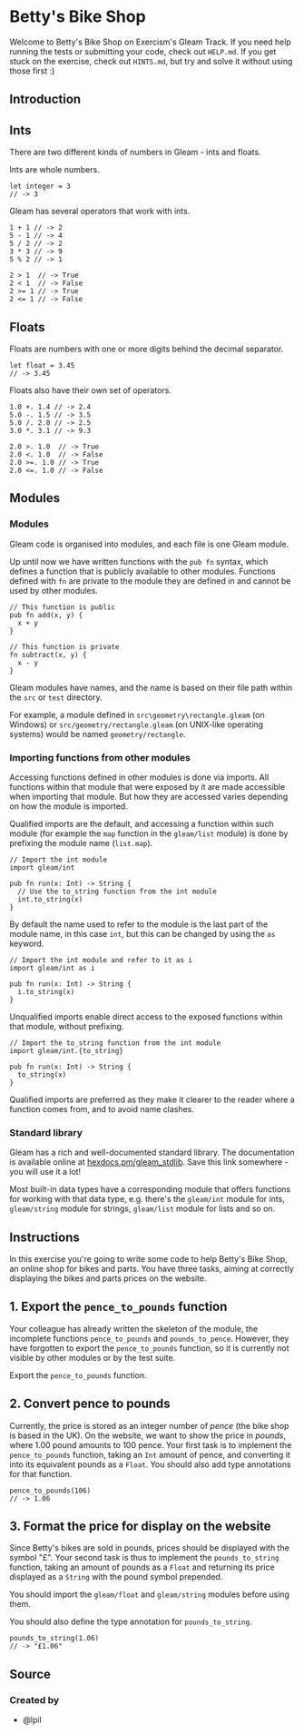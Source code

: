 # Betty's Bike Shop

Welcome to Betty's Bike Shop on Exercism's Gleam Track.
If you need help running the tests or submitting your code, check out `HELP.md`.
If you get stuck on the exercise, check out `HINTS.md`, but try and solve it without using those first :)

## Introduction

## Ints

There are two different kinds of numbers in Gleam - ints and floats.

Ints are whole numbers.

```gleam
let integer = 3
// -> 3
```

Gleam has several operators that work with ints.

```gleam
1 + 1 // -> 2
5 - 1 // -> 4
5 / 2 // -> 2
3 * 3 // -> 9
5 % 2 // -> 1

2 > 1  // -> True
2 < 1  // -> False
2 >= 1 // -> True
2 <= 1 // -> False
```

## Floats

Floats are numbers with one or more digits behind the decimal separator.

```gleam
let float = 3.45
// -> 3.45
```

Floats also have their own set of operators.

```gleam
1.0 +. 1.4 // -> 2.4
5.0 -. 1.5 // -> 3.5
5.0 /. 2.0 // -> 2.5
3.0 *. 3.1 // -> 9.3

2.0 >. 1.0  // -> True
2.0 <. 1.0  // -> False
2.0 >=. 1.0 // -> True
2.0 <=. 1.0 // -> False
```

## Modules

### Modules

Gleam code is organised into modules, and each file is one Gleam module.

Up until now we have written functions with the `pub fn` syntax, which defines a function that is publicly available to other modules. Functions defined with `fn` are private to the module they are defined in and cannot be used by other modules.

```gleam
// This function is public
pub fn add(x, y) {
  x + y
}

// This function is private
fn subtract(x, y) {
  x - y
}
```

Gleam modules have names, and the name is based on their file path within the `src` or `test` directory.

For example, a module defined in `src\geometry\rectangle.gleam` (on Windows) or `src/geometry/rectangle.gleam` (on UNIX-like operating systems) would be named `geometry/rectangle`.

### Importing functions from other modules

Accessing functions defined in other modules is done via imports.
All functions within that module that were exposed by it are made accessible when importing that module.
But how they are accessed varies depending on how the module is imported.

Qualified imports are the default, and accessing a function within such module (for example the `map` function in the `gleam/list` module) is done by prefixing the module name (`list.map`).

```gleam
// Import the int module
import gleam/int

pub fn run(x: Int) -> String {
  // Use the to_string function from the int module
  int.to_string(x)
}
```

By default the name used to refer to the module is the last part of the module name, in this case `int`, but this can be changed by using the `as` keyword.

```gleam
// Import the int module and refer to it as i
import gleam/int as i

pub fn run(x: Int) -> String {
  i.to_string(x)
}
```

Unqualified imports enable direct access to the exposed functions within that module, without prefixing.

```gleam
// Import the to_string function from the int module
import gleam/int.{to_string}

pub fn run(x: Int) -> String {
  to_string(x)
}
```

Qualified imports are preferred as they make it clearer to the reader where a function comes from, and to avoid name clashes.


### Standard library

Gleam has a rich and well-documented standard library. The documentation is available online at [hexdocs.pm/gleam_stdlib][docs]. Save this link somewhere - you will use it a lot!

Most built-in data types have a corresponding module that offers functions for working with that data type, e.g. there's the `gleam/int` module for ints, `gleam/string` module for strings, `gleam/list` module for lists and so on.

[docs]: https://hexdocs.pm/gleam_stdlib/

## Instructions

In this exercise you're going to write some code to help Betty's Bike Shop, an online shop for bikes and parts.
You have three tasks, aiming at correctly displaying the bikes and parts prices on the website.

## 1. Export the `pence_to_pounds` function

Your colleague has already written the skeleton of the module, the incomplete functions `pence_to_pounds` and `pounds_to_pence`.
However, they have forgotten to export the `pence_to_pounds` function, so it is currently not visible by other modules or by the test suite.

Export the `pence_to_pounds` function.

## 2. Convert pence to pounds

Currently, the price is stored as an integer number of *pence* (the bike shop is based in the UK).
On the website, we want to show the price in *pounds*, where 1.00 pound amounts to 100 pence.
Your first task is to implement the `pence_to_pounds` function, taking an `Int` amount of pence, and converting it into its equivalent pounds as a `Float`.
You should also add type annotations for that function.

```gleam
pence_to_pounds(106)
// -> 1.06
```

## 3. Format the price for display on the website

Since Betty's bikes are sold in pounds, prices should be displayed with the symbol "£".
Your second task is thus to implement the `pounds_to_string` function, taking an amount of pounds as a `Float` and returning its price displayed as a `String` with the pound symbol prepended.

You should import the `gleam/float` and `gleam/string` modules before using them.

You should also define the type annotation for `pounds_to_string`.

```gleam
pounds_to_string(1.06)
// -> "£1.06"
```

## Source

### Created by

- @lpil